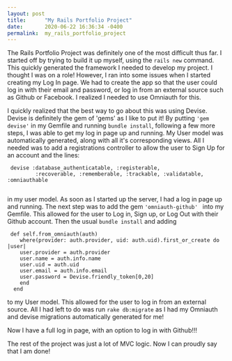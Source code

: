 ```yaml
---
layout: post
title:      "My Rails Portfolio Project"
date:       2020-06-22 16:36:34 -0400
permalink:  my_rails_portfolio_project
---
```



The Rails Portfolio Project was definitely one of the most difficult thus far. I started off by trying to build it up myself, using the ```rails new``` command. This quickly generated the framework I needed to develop my project. I thought I was on a role! However, I ran into some issues when I started creating my Log In page. We had to create the app so that the user could log in with their email and password, or log in from an external source such as Github or Facebook. I realized I needed to use Omniauth for this. 

I quickly realized that the best way to go about this was using Devise. Devise is definitely the gem of 'gems' as I like to put it! By putting ```'gem devise'```  in my Gemfile and running ```bundle install```, following a few more steps, I was able to get my log in page up and running. My User model was automatically generated, along with all it's corresponding views. All I needed was to add a registrations controller to allow the user to Sign Up for an account and the lines:

```
 devise :database_authenticatable, :registerable,
         :recoverable, :rememberable, :trackable, :validatable, :omniauthable
        
```

in my user model. As soon as I started up the server, I had a log in page up and running. The next step was to add the gem ```'omniauth-github' ``` into my Gemfile. This allowed for the user to Log in, Sign up, or Log Out with their Github account. Then the usual ```bundle install``` and adding 
```
 def self.from_omniauth(auth)
    where(provider: auth.provider, uid: auth.uid).first_or_create do |user|
    user.provider = auth.provider
    user.name = auth.info.name 
    user.uid = auth.uid
    user.email = auth.info.email 
    user.password = Devise.friendly_token[0,20]
    end 
  end 
```

to my User model. This allowed for the user to log in from an external source. All I had left to do was run ```rake db:migrate``` as I had my Omniauth and devise migrations automatically generated for me! 

Now I have a full log in page, with an option to log in with Github!!!

The rest of the project was just a lot of MVC logic. Now I can proudly say that I am done! 
